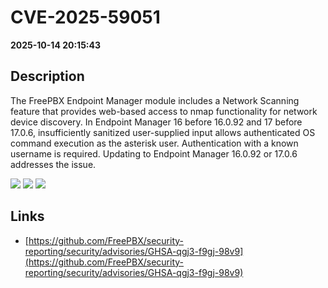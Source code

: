 # CVE-2025-59051

**2025-10-14 20:15:43**

## Description
The FreePBX Endpoint Manager module includes a Network Scanning feature that provides web-based access to nmap functionality for network device discovery. In Endpoint Manager 16 before 16.0.92 and 17 before 17.0.6, insufficiently sanitized user-supplied input allows authenticated OS command execution as the asterisk user. Authentication with a known username is required. Updating to Endpoint Manager 16.0.92 or 17.0.6 addresses the issue.

![](https://img.shields.io/static/v1?label=Score&message=8.6&color=red)
![](https://img.shields.io/static/v1?label=Severity&message=HIGH&color=red)
![](https://img.shields.io/static/v1?label=CWE&message=RCE&color=green)

## Links
- [https://github.com/FreePBX/security-reporting/security/advisories/GHSA-qgj3-f9gj-98v9](https://github.com/FreePBX/security-reporting/security/advisories/GHSA-qgj3-f9gj-98v9)
